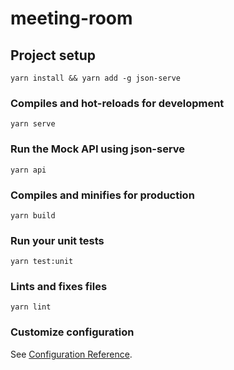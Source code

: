 # meeting-room

## Project setup
```
yarn install && yarn add -g json-serve
```

### Compiles and hot-reloads for development
```
yarn serve
```

### Run the Mock API using json-serve
```
yarn api
```

### Compiles and minifies for production
```
yarn build
```

### Run your unit tests
```
yarn test:unit
```

### Lints and fixes files
```
yarn lint
```

### Customize configuration
See [Configuration Reference](https://cli.vuejs.org/config/).
